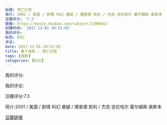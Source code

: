 ```yaml
---
标题: 死亡幻觉
简介: 2001 / 美国 / 剧情 科幻 悬疑 / 理查德·凯利 / 杰克·吉伦哈尔 霍尔姆斯·奥斯本
豆瓣评分: '7.3'
链接: https://movie.douban.com/subject/1306662/
创建时间: '2017-12-01 20:51:02'
我的评分:
标签: 科幻
评论:
date: 2017-12-01 20:51:02
title: 看了电影 - 死亡幻觉
tags: [电影]
categories: [科幻]
---
```


我的评分:

我的评论:

豆瓣评分:7.3

简介:2001 / 美国 / 剧情 科幻 悬疑 / 理查德·凯利 / 杰克·吉伦哈尔 霍尔姆斯·奥斯本

[豆瓣链接](https://movie.douban.com/subject/1306662/)

